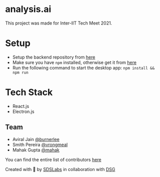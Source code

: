 # analysis.ai

This project was made for Inter-IIT Tech Meet 2021.

# Setup

- Setup the backend repository from [here](https://github.com/dsgiitr/BOSCH-TRAFFIC-SIGN-RECOGNITION)
- Make sure you have `npm` installed, otherwise get it from [here](https://www.npmjs.com/get-npm)
- Run the following command to start the desktop app: `npm install && npm run`

# Tech Stack

- React.js
- Electron.js

## Team

- Aviral Jain [@burnerlee](https://github.com/burnerlee)
- Smith Pereira [@vrongmeal](https://github.com/CapriciousRebel)
- Mahak Gupta [@mahak](https://github.com/mhk19)

You can find the entire list of contributors [here](https://github.com/sdslabs/BOSCH-TRAFFIC-SIGN-RECOGNITION-frontend/network/dependencies)

Created with 💖 by [SDSLabs](https://github.com/sdslabs) in collaboration with [DSG](https://github.com/dsgiitr)
